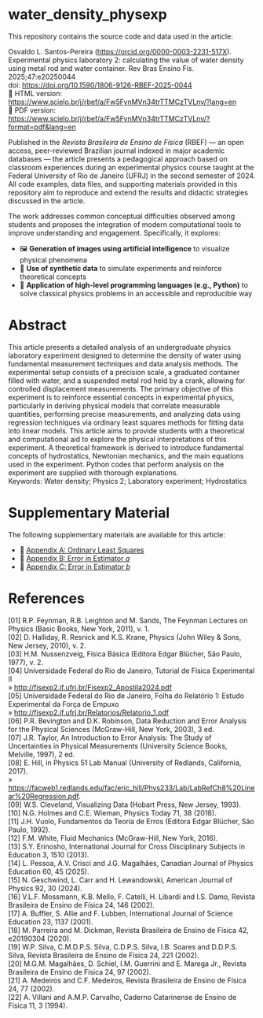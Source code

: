 # water_density_physexp

This repository contains the source code and data used in the article:

Osvaldo L. Santos-Pereira (https://orcid.org/0000-0003-2231-517X). Experimental physics laboratory 2: calculating the value of water density using metal rod and water container. Rev Bras Ensino Fís. 2025;47:e20250044  
doi: https://doi.org/10.1590/1806-9126-RBEF-2025-0044  
🔗 HTML version: https://www.scielo.br/j/rbef/a/Fw5FynMVn34trTTMCzTVLnv/?lang=en  
🔗 PDF version: https://www.scielo.br/j/rbef/a/Fw5FynMVn34trTTMCzTVLnv/?format=pdf&lang=en  

Published in the *Revista Brasileira de Ensino de Física* (RBEF) — an open access, peer-reviewed Brazilian journal indexed in major academic databases — the article presents a pedagogical approach based on classroom experiences during an experimental physics course taught at the Federal University of Rio de Janeiro (UFRJ) in the second semester of 2024. All code examples, data files, and supporting materials provided in this repository aim to reproduce and extend the results and didactic strategies discussed in the article. 

The work addresses common conceptual difficulties observed among students and proposes the integration of modern computational tools to improve understanding and engagement. Specifically, it explores:

- 🖼️ **Generation of images using artificial intelligence** to visualize physical phenomena  
- 🧪 **Use of synthetic data** to simulate experiments and reinforce theoretical concepts  
- 🐍 **Application of high-level programming languages (e.g., Python)** to solve classical physics problems in an accessible and reproducible way


# Abstract
This article presents a detailed analysis of an undergraduate physics laboratory experiment designed to determine the density of water using fundamental measurement techniques and data analysis methods. The experimental setup consists of a precision scale, a graduated container filled with water, and a suspended metal rod held by a crank, allowing for controlled displacement measurements. The primary objective of this experiment is to reinforce essential concepts in experimental physics, particularly in deriving physical models that correlate measurable quantities, performing precise measurements, and analyzing data using regression techniques via ordinary least squares methods for fitting data into linear models. This article aims to provide students with a theoretical and computational aid to explore the physical interpretations of this experiment. A theoretical framework is derived to introduce fundamental concepts of hydrostatics, Newtonian mechanics, and the main equations used in the experiment. Python codes that perform analysis on the experiment are supplied with thorough explanations.  
Keywords: Water density; Physics 2; Laboratory experiment; Hydrostatics

# Supplementary Material

The following supplementary materials are available for this article:

- 📄 [Appendix A: Ordinary Least Squares](https://minio.scielo.br/documentstore/1806-9126/Fw5FynMVn34trTTMCzTVLnv/ec3428e4b923cfdcc92ab8efd813cd384fb08a8c.pdf)
- 📄 [Appendix B: Error in Estimator *a*](https://minio.scielo.br/documentstore/1806-9126/Fw5FynMVn34trTTMCzTVLnv/13a1bebc3a6ced4a01f75e21d171a4e8fa41790f.pdf)
- 📄 [Appendix C: Error in Estimator *b*](https://minio.scielo.br/documentstore/1806-9126/Fw5FynMVn34trTTMCzTVLnv/538240a626ca78d19a3abdff01a07325cfe7e3de.pdf)

# References
[01] R.P. Feynman, R.B. Leighton and M. Sands, The Feynman Lectures on Physics (Basic Books, New York, 2011), v. 1.  
[02] D. Halliday, R. Resnick and K.S. Krane, Physics (John Wiley & Sons, New Jersey, 2010), v. 2.  
[03] H.M. Nussenzveig, Física Básica (Editora Edgar Blücher, São Paulo, 1977), v. 2.  
[04] Universidade Federal do Rio de Janeiro, Tutorial de Física Experimental II  
» http://fisexp2.if.ufrj.br/Fisexp2_Apostila2024.pdf  
[05] Universidade Federal do Rio de Janeiro, Folha do Relatório 1: Estudo Experimental da Força de Empuxo  
» http://fisexp2.if.ufrj.br/Relatorios/Relatorio_1.pdf  
[06] P.R. Bevington and D.K. Robinson, Data Reduction and Error Analysis for the Physical Sciences (McGraw-Hill, New York, 2003), 3 ed.  
[07] J.R. Taylor, An Introduction to Error Analysis: The Study of Uncertainties in Physical Measurements (University Science Books, Melville, 1997), 2 ed.  
[08] E. Hill, in Physics 51 Lab Manual (University of Redlands, California, 2017).  
» https://facweb1.redlands.edu/fac/eric_hill/Phys233/Lab/LabRefCh8%20Linear%20Regression.pdf.  
[09] W.S. Cleveland, Visualizing Data (Hobart Press, New Jersey, 1993).  
[10] N.G. Holmes and C.E. Wieman, Physics Today 71, 38 (2018).  
[11] J.H. Vuolo, Fundamentos da Teoria de Erros (Editora Edgar Blücher, São Paulo, 1992).  
[12] F.M. White, Fluid Mechanics (McGraw-Hill, New York, 2016).  
[13] S.Y. Erinosho, International Journal for Cross Disciplinary Subjects in Education 3, 1510 (2013).  
[14] L. Pessoa, A.V. Crisci and J.G. Magalhães, Canadian Journal of Physics Education 60, 45 (2025).  
[15] N. Geschwind, L. Carr and H. Lewandowski, American Journal of Physics 92, 30 (2024).  
[16] V.L.F. Mossmann, K.B. Mello, F. Catelli, H. Libardi and I.S. Damo, Revista Brasileira de Ensino de Física 24, 146 (2002).  
[17] A. Buffler, S. Allie and F. Lubben, International Journal of Science Education 23, 1137 (2001).  
[18] M. Parreira and M. Dickman, Revista Brasileira de Ensino de Física 42, e20190304 (2020).  
[19] W.P. Silva, C.M.D.P.S. Silva, C.D.P.S. Silva, I.B. Soares and D.D.P.S. Silva, Revista Brasileira de Ensino de Física 24, 221 (2002).  
[20] M.G.M. Magalhães, D. Schiel, I.M. Guerrini and E. Marega Jr., Revista Brasileira de Ensino de Física 24, 97 (2002).  
[21] A. Medeiros and C.F. Medeiros, Revista Brasileira de Ensino de Física 24, 77 (2002).  
[22] A. Villani and A.M.P. Carvalho, Caderno Catarinense de Ensino de Física 11, 3 (1994).

